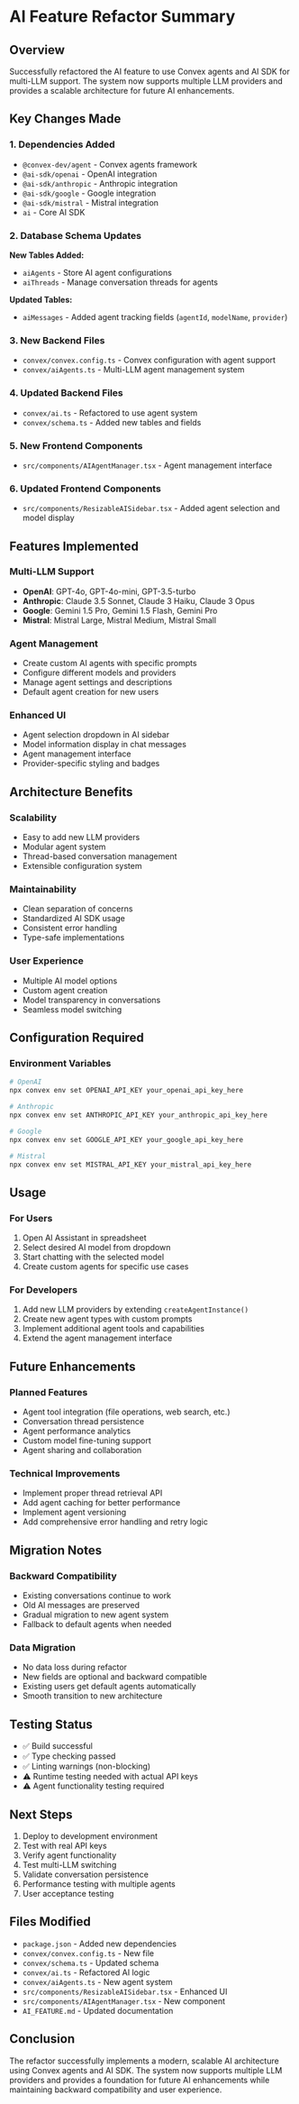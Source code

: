 # AI Feature Refactor Summary

## Overview
Successfully refactored the AI feature to use Convex agents and AI SDK for multi-LLM support. The system now supports multiple LLM providers and provides a scalable architecture for future AI enhancements.

## Key Changes Made

### 1. Dependencies Added
- `@convex-dev/agent` - Convex agents framework
- `@ai-sdk/openai` - OpenAI integration
- `@ai-sdk/anthropic` - Anthropic integration  
- `@ai-sdk/google` - Google integration
- `@ai-sdk/mistral` - Mistral integration
- `ai` - Core AI SDK

### 2. Database Schema Updates
**New Tables Added:**
- `aiAgents` - Store AI agent configurations
- `aiThreads` - Manage conversation threads for agents

**Updated Tables:**
- `aiMessages` - Added agent tracking fields (`agentId`, `modelName`, `provider`)

### 3. New Backend Files
- `convex/convex.config.ts` - Convex configuration with agent support
- `convex/aiAgents.ts` - Multi-LLM agent management system

### 4. Updated Backend Files
- `convex/ai.ts` - Refactored to use agent system
- `convex/schema.ts` - Added new tables and fields

### 5. New Frontend Components
- `src/components/AIAgentManager.tsx` - Agent management interface

### 6. Updated Frontend Components
- `src/components/ResizableAISidebar.tsx` - Added agent selection and model display

## Features Implemented

### Multi-LLM Support
- **OpenAI**: GPT-4o, GPT-4o-mini, GPT-3.5-turbo
- **Anthropic**: Claude 3.5 Sonnet, Claude 3 Haiku, Claude 3 Opus
- **Google**: Gemini 1.5 Pro, Gemini 1.5 Flash, Gemini Pro
- **Mistral**: Mistral Large, Mistral Medium, Mistral Small

### Agent Management
- Create custom AI agents with specific prompts
- Configure different models and providers
- Manage agent settings and descriptions
- Default agent creation for new users

### Enhanced UI
- Agent selection dropdown in AI sidebar
- Model information display in chat messages
- Agent management interface
- Provider-specific styling and badges

## Architecture Benefits

### Scalability
- Easy to add new LLM providers
- Modular agent system
- Thread-based conversation management
- Extensible configuration system

### Maintainability
- Clean separation of concerns
- Standardized AI SDK usage
- Consistent error handling
- Type-safe implementations

### User Experience
- Multiple AI model options
- Custom agent creation
- Model transparency in conversations
- Seamless model switching

## Configuration Required

### Environment Variables
```bash
# OpenAI
npx convex env set OPENAI_API_KEY your_openai_api_key_here

# Anthropic
npx convex env set ANTHROPIC_API_KEY your_anthropic_api_key_here

# Google
npx convex env set GOOGLE_API_KEY your_google_api_key_here

# Mistral
npx convex env set MISTRAL_API_KEY your_mistral_api_key_here
```

## Usage

### For Users
1. Open AI Assistant in spreadsheet
2. Select desired AI model from dropdown
3. Start chatting with the selected model
4. Create custom agents for specific use cases

### For Developers
1. Add new LLM providers by extending `createAgentInstance()`
2. Create new agent types with custom prompts
3. Implement additional agent tools and capabilities
4. Extend the agent management interface

## Future Enhancements

### Planned Features
- Agent tool integration (file operations, web search, etc.)
- Conversation thread persistence
- Agent performance analytics
- Custom model fine-tuning support
- Agent sharing and collaboration

### Technical Improvements
- Implement proper thread retrieval API
- Add agent caching for better performance
- Implement agent versioning
- Add comprehensive error handling and retry logic

## Migration Notes

### Backward Compatibility
- Existing conversations continue to work
- Old AI messages are preserved
- Gradual migration to new agent system
- Fallback to default agents when needed

### Data Migration
- No data loss during refactor
- New fields are optional and backward compatible
- Existing users get default agents automatically
- Smooth transition to new architecture

## Testing Status
- ✅ Build successful
- ✅ Type checking passed
- ✅ Linting warnings (non-blocking)
- ⚠️ Runtime testing needed with actual API keys
- ⚠️ Agent functionality testing required

## Next Steps
1. Deploy to development environment
2. Test with real API keys
3. Verify agent functionality
4. Test multi-LLM switching
5. Validate conversation persistence
6. Performance testing with multiple agents
7. User acceptance testing

## Files Modified
- `package.json` - Added new dependencies
- `convex/convex.config.ts` - New file
- `convex/schema.ts` - Updated schema
- `convex/ai.ts` - Refactored AI logic
- `convex/aiAgents.ts` - New agent system
- `src/components/ResizableAISidebar.tsx` - Enhanced UI
- `src/components/AIAgentManager.tsx` - New component
- `AI_FEATURE.md` - Updated documentation

## Conclusion
The refactor successfully implements a modern, scalable AI architecture using Convex agents and AI SDK. The system now supports multiple LLM providers and provides a foundation for future AI enhancements while maintaining backward compatibility and user experience.
